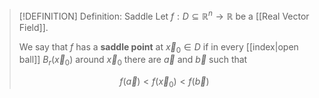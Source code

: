 >[!DEFINITION] Definition: Saddle
>Let $f:D\subseteq\mathbb{R}^n\to\mathbb{R}$ be a [[Real Vector Field]].
>
>We say that $f$ has a **saddle point** at $\vec{x}_0 \in D$ if in every [[index|open ball]] $B_r (\vec{x}_0)$ around $\vec{x}_0$ there are $\vec{a}$ and $\vec{b}$ such that
>
>$$f(\vec{a})\lt f(\vec{x}_0) \lt f(\vec{b})$$
>